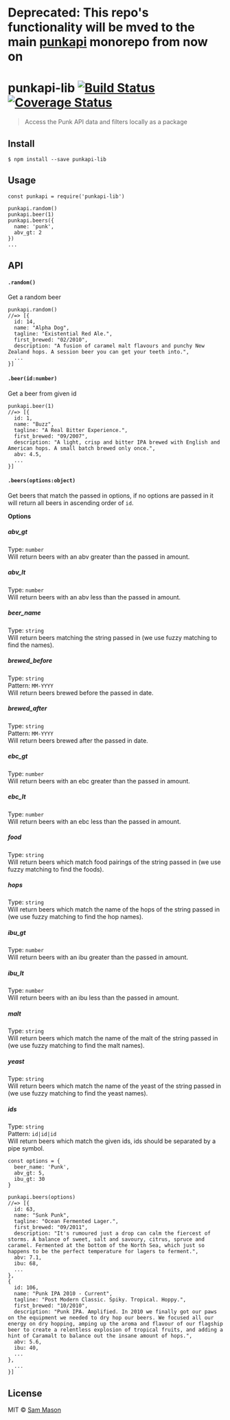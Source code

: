 # Deprecated: This repo's functionality will be mved to the main [punkapi](https://github.com/samjbmason/punkapi-db/) monorepo from now on

# punkapi-lib [![Build Status](https://travis-ci.org/samjbmason/punkapi-lib.svg?branch=master)](https://travis-ci.org/samjbmason/punkapi-lib) [![Coverage Status](https://coveralls.io/repos/github/samjbmason/punkapi-lib/badge.svg?branch=master)](https://coveralls.io/github/samjbmason/punkapi-lib?branch=master)
> Access the Punk API data and filters locally as a package

## Install
```
$ npm install --save punkapi-lib
```

## Usage
```
const punkapi = require('punkapi-lib')

punkapi.random()
punkapi.beer(1)
punkapi.beers({
  name: 'punk',
  abv_gt: 2
})
...
```

## API
#### `.random()`
Get a random beer
```
punkapi.random()
//=> [{
  id: 14,
  name: "Alpha Dog",
  tagline: "Existential Red Ale.",
  first_brewed: "02/2010",
  description: "A fusion of caramel malt flavours and punchy New Zealand hops. A session beer you can get your teeth into.",
  ...
}]
```

#### `.beer(id:number)`
Get a beer from given id
```
punkapi.beer(1)
//=> [{
  id: 1,
  name: "Buzz",
  tagline: "A Real Bitter Experience.",
  first_brewed: "09/2007",
  description: "A light, crisp and bitter IPA brewed with English and American hops. A small batch brewed only once.",
  abv: 4.5,
  ...
}]
```

#### `.beers(options:object)`
Get beers that match the passed in options, if no options are passed in it will return all beers in ascending order of `id`.

**Options**

##### abv_gt
Type: `number`  
Will return beers with an abv greater than the passed in amount.

##### abv_lt
Type: `number`  
Will return beers with an abv less than the passed in amount.

##### beer_name
Type: `string`  
Will return beers matching the string passed in (we use fuzzy matching to find the names).

##### brewed_before
Type: `string`  
Pattern: `MM-YYYY`  
Will return beers brewed before the passed in date.

##### brewed_after
Type: `string`  
Pattern: `MM-YYYY`  
Will return beers brewed after the passed in date.

##### ebc_gt
Type: `number`   
Will return beers with an ebc greater than the passed in amount.

##### ebc_lt
Type: `number`  
Will return beers with an ebc less than the passed in amount.

##### food
Type: `string`  
Will return beers which match food pairings of the string passed in (we use fuzzy matching to find the foods).

##### hops
Type: `string`  
Will return beers which match the name of the hops of the string passed in (we use fuzzy matching to find the hop names).

##### ibu_gt
Type: `number`  
Will return beers with an ibu greater than the passed in amount.

##### ibu_lt
Type: `number`  
Will return beers with an ibu less than the passed in amount.

##### malt
Type: `string`  
Will return beers which match the name of the malt of the string passed in (we use fuzzy matching to find the malt names).

##### yeast
Type: `string`  
Will return beers which match the name of the yeast of the string passed in (we use fuzzy matching to find the yeast names).

##### ids
Type: `string`  
Pattern: `id|id|id`  
Will return beers which match the given ids, ids should be separated by a pipe symbol.


```
const options = {
  beer_name: 'Punk',
  abv_gt: 5,
  ibu_gt: 30
}

punkapi.beers(options)
//=> [{
  id: 63,
  name: "Sunk Punk",
  tagline: "Ocean Fermented Lager.",
  first_brewed: "09/2011",
  description: "It's rumoured just a drop can calm the fiercest of storms. A balance of sweet, salt and savoury, citrus, spruce and caramel. Fermented at the bottom of the North Sea, which just so happens to be the perfect temperature for lagers to ferment.",
  abv: 7.1,
  ibu: 68,
  ...
},
{
  id: 106,
  name: "Punk IPA 2010 - Current",
  tagline: "Post Modern Classic. Spiky. Tropical. Hoppy.",
  first_brewed: "10/2010",
  description: "Punk IPA. Amplified. In 2010 we finally got our paws on the equipment we needed to dry hop our beers. We focused all our energy on dry hopping, amping up the aroma and flavour of our flagship beer to create a relentless explosion of tropical fruits, and adding a hint of Caramalt to balance out the insane amount of hops.",
  abv: 5.6,
  ibu: 40,
  ...
},
  ...
}]
```

## License
MIT © [Sam Mason](https://masondecair.es)
